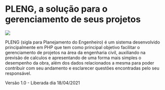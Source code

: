 # PLENG, a solução para o gerenciamento de seus projetos

 ![](pleng/pleng/web/assets/imgs/logo.svg)
 
PLENG (sigla para Planejamento do Engenheiro) é um sistema desenvolvido principalmente em PHP que tem como principal objetivo facilitar o gerenciamento de projetos na área da engenharia civil, auxiliando na previsão de calculos e apresentando de uma forma mais simples o desempenho da obra, além dos dados relacionados a mesma para poder contribuir com seu andamento e esclarecer questões encontradas pelo seu responsável.

Versão 1.0 - Liberada dia 18/04/2021
